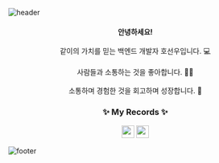 ![header](https://capsule-render.vercel.app/api?type=waving&color=gradient&height=300&section=header&text=Hocaron&fontAlignY=40&fontSize=100&desc=&descAlignY=65&animation=twinkling)

<div align="center">
	<h4>안녕하세요!</h4>
	같이의 가치를 믿는 백엔드 개발자 호선우입니다. 💻<br /><br />
	사람들과 소통하는 것을 좋아합니다. 🙆‍♀<br /><br />
	소통하며 경험한 것을 회고하며 성장합니다. 🌱<br />
	<h3>✨ My Records ✨</h3>
	<div class="media">
		<a href="https://velog.io/@haron"><img src="https://img.shields.io/badge/Velog-11B48A?style=flat&logo=Vimeo&logoColor=white" height="25px;"/></a>
		<a href="https://level-silene-6a6.notion.site/73614cbab7654a45b0fa6ca19f673713"><img src="https://img.shields.io/badge/Portfolio-444444?style=flat&logo=Notion&logoColor=white" height="25px;"/></a>
	</div>
</div>

![footer](https://capsule-render.vercel.app/api?section=footer&type=waving&color=gradient)
